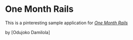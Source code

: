 # One Month Rails

This is a pinteresting sample application for [*One Month Rails*](http://onemonthrails.com)

by [Odujoko Damilola]